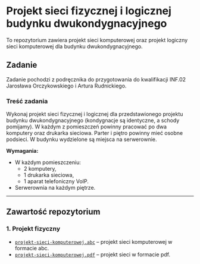 # Projekt sieci fizycznej i logicznej budynku dwukondygnacyjnego

To repozytorium zawiera projekt sieci komputerowej oraz projekt logiczny sieci komputerowej dla budynku dwukondygnacyjnego.

## Zadanie

Zadanie pochodzi z podręcznika do przygotowania do kwalifikacji INF.02 Jarosława Orczykowskiego i Artura Rudnickiego.

### Treść zadania

Wykonaj projekt sieci fizycznej i logicznej dla przedstawionego projektu budynku dwukondygnacyjnego (kondygnacje są identyczne, a schody pomijamy). W każdym z pomieszczeń powinny pracować po dwa komputery oraz drukarka sieciowa. Parter i piętro powinny mieć osobne podsieci. W budynku wydzielone są miejsca na serwerownie.

**Wymagania:**
- W każdym pomieszczeniu:
  - 2 komputery,
  - 1 drukarka sieciowa,
  - 1 aparat telefoniczny VoIP.
- Serwerownia na każdym piętrze.

---

## Zawartość repozytorium

### 1. Projekt fizyczny
- [`projekt-sieci-komputerowej.abc`](projekt-fizyczny/projekt-sieci-komputerowej.abc) – projekt sieci komputerowej w formacie abc.
- [`projekt-sieci-komputerowej.pdf`](projekt-fizyczny/projekt-sieci-komputerowej.pdf) – projekt sieci w formacie pdf.
